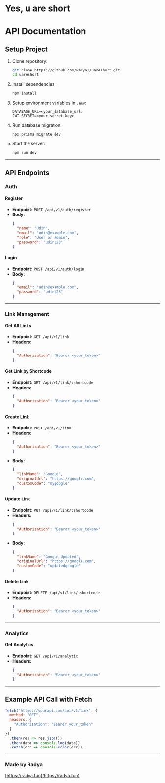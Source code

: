 # Yes, u are short

# API Documentation

## Setup Project

1. Clone repository:
   ```sh
   git clone https://github.com/RadyaI/uareshort.git
   cd uareshort
   ```
2. Install dependencies:
   ```sh
   npm install
   ```
3. Setup environment variables in `.env`:
   ```env
   DATABASE_URL=<your_database_url>
   JWT_SECRET=<your_secret_key>
   ```
4. Run database migration:
   ```sh
   npx prisma migrate dev
   ```
5. Start the server:
   ```sh
   npm run dev
   ```

---

## API Endpoints

### Auth

#### Register
- **Endpoint:** `POST /api/v1/auth/register`
- **Body:**
  ```json
  {
    "name": "Udin",
    "email": "udin@example.com",
    "role": "User or Admin",
    "password": "udin123"
  }
  ```

#### Login
- **Endpoint:** `POST /api/v1/auth/login`
- **Body:**
  ```json
  {
    "email": "udin@example.com",
    "password": "udin123"
  }
  ```

---

### Link Management

#### Get All Links
- **Endpoint:** `GET /api/v1/link`
- **Headers:**
  ```json
  {
    "Authorization": "Bearer <your_token>"
  }
  ```

#### Get Link by Shortcode
- **Endpoint:** `GET /api/v1/link/:shortcode`
- **Headers:**
  ```json
  {
    "Authorization": "Bearer <your_token>"
  }
  ```

#### Create Link
- **Endpoint:** `POST /api/v1/link`
- **Headers:**
  ```json
  {
    "Authorization": "Bearer <your_token>"
  }
  ```
- **Body:**
  ```json
  {
    "linkName": "Google",
    "originalUrl": "https://google.com",
    "customCode": "mygoogle"
  }
  ```

#### Update Link
- **Endpoint:** `PUT /api/v1/link/:shortcode`
- **Headers:**
  ```json
  {
    "Authorization": "Bearer <your_token>"
  }
  ```
- **Body:**
  ```json
  {
    "linkName": "Google Updated",
    "originalUrl": "https://google.com",
    "customCode": "updatedgoogle"
  }
  ```

#### Delete Link
- **Endpoint:** `DELETE /api/v1/link/:shortcode`
- **Headers:**
  ```json
  {
    "Authorization": "Bearer <your_token>"
  }
  ```

---

### Analytics

#### Get Analytics
- **Endpoint:** `GET /api/v1/analytic`
- **Headers:**
  ```json
  {
    "Authorization": "Bearer <your_token>"
  }
  ```

---

## Example API Call with Fetch

```js
fetch("https://yourapi.com/api/v1/link", {
  method: "GET",
  headers: {
    "Authorization": "Bearer your_token"
  }
})
  .then(res => res.json())
  .then(data => console.log(data))
  .catch(err => console.error(err));
```

---

### Made by Radya
[https://radya.fun](https://radya.fun)

